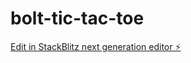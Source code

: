 # bolt-tic-tac-toe

[Edit in StackBlitz next generation editor ⚡️](https://stackblitz.com/~/github.com/donvito/bolt-tic-tac-toe)